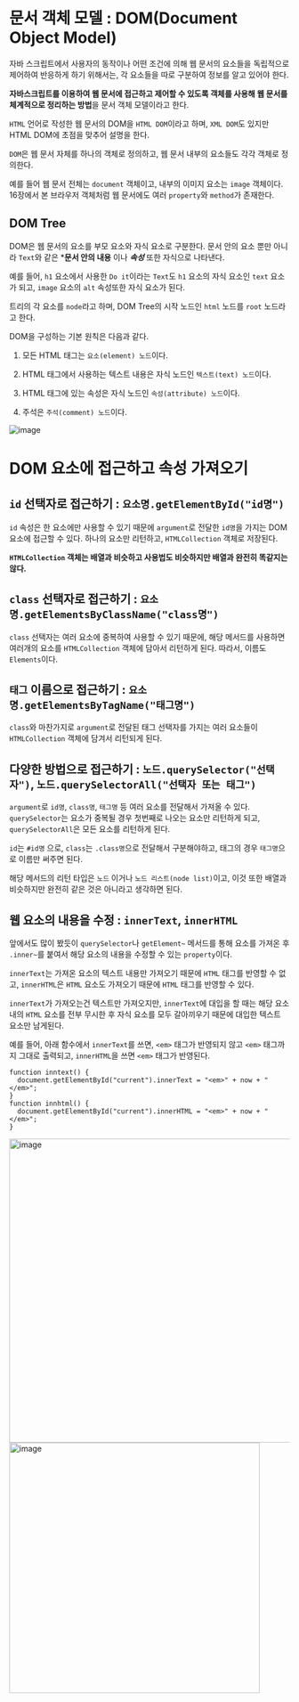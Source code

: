 # 문서 객체 모델 : DOM(Document Object Model)

자바 스크립트에서 사용자의 동작이나 어떤 조건에 의해 웹 문서의 요소들을 독립적으로 제어하여 반응하게 하기 위해서는, 각 요소들을 따로 구분하여 정보를 알고 있어야 한다.

**자바스크립트를 이용하여 웹 문서에 접근하고 제어할 수 있도록 객체를 사용해 웹 문서를 체계적으로 정리하는 방법**을 문서 객체 모델이라고 한다.

`HTML` 언어로 작성한 웹 문서의 DOM을 `HTML DOM`이라고 하며, `XML DOM`도 있지만 HTML DOM에 초점을 맞추어 설명을 한다.

`DOM`은 웹 문서 자체를 하나의 객체로 정의하고, 웹 문서 내부의 요소들도 각각 객체로 정의한다.

예를 들어 웹 문서 전체는 `document` 객체이고, 내부의 이미지 요소는 `image` 객체이다. 16장에서 본 브라우저 객체처럼 웹 문서에도 여러 `property`와 `method`가 존재한다.

## DOM Tree

DOM은 웹 문서의 요소를 부모 요소와 자식 요소로 구분한다. 문서 안의 요소 뿐만 아니라 `Text`와 같은 ***문서 안의 내용** 이나 ***속성*** 또한 자식으로 나타낸다.

예를 들어, `h1` 요소에서 사용한 `Do it`이라는 `Text`도 `h1` 요소의 자식 요소인 `text` 요소가 되고, `image` 요소의 `alt` 속성또한 자식 요소가 된다. 

트리의 각 요소를 `node`라고 하며, DOM Tree의 시작 노드인 `html` 노드를 `root` 노드라고 한다.

DOM을 구성하는 기본 원칙은 다음과 같다.

1. 모든 HTML 태그는 `요소(element) 노드`이다.

2. HTML 태그에서 사용하는 텍스트 내용은 자식 노드인 `텍스트(text) 노드`이다.

3. HTML 태그에 있는 속성은 자식 노드인 `속성(attribute) 노드`이다.

4. 주석은 `주석(comment) 노드`이다.

![image](https://github.com/user-attachments/assets/e25eb327-6fc9-4a94-bd2e-14392111427c)

# DOM 요소에 접근하고 속성 가져오기

## `id` 선택자로 접근하기 : `요소명.getElementById("id명")`

`id` 속성은 한 요소에만 사용할 수 있기 때문에 `argument`로 전달한 `id명`을 가지는 DOM 요소에 접근할 수 있다. 하나의 요소만 리턴하고, `HTMLCollection` 객체로 저장된다.

**`HTMLCollection` 객체는 배열과 비슷하고 사용법도 비슷하지만 배열과 완전히 똑같지는 않다.**

## `class` 선택자로 접근하기 : `요소명.getElementsByClassName("class명")`

`class` 선택자는 여러 요소에 중복하여 사용할 수 있기 때문에, 해당 메서드를 사용하면 여러개의 요소를 `HTMLCollection` 객체에 담아서 리턴하게 된다. 따라서, 이름도 `Elements`이다.

## `태그` 이름으로 접근하기 : `요소명.getElementsByTagName("태그명")`

`class`와 마찬가지로 `argument`로 전달된 태그 선택자를 가지는 여러 요소들이 `HTMLCollection` 객체에 담겨서 리턴되게 된다.

## 다양한 방법으로 접근하기 : `노드.querySelector("선택자")`, `노드.querySelectorAll("선택자 또는 태그")`

`argument`로 `id명`, `class명`, `태그명` 등 여러 요소를 전달해서 가져올 수 있다. `querySelector`는 요소가 중복될 경우 첫번째로 나오는 요소만 리턴하게 되고, `querySelectorAll`은 모든 요소를 리턴하게 된다.

`id`는 `#id명` 으로, `class`는 `.class명`으로 전달해서 구분해야하고, 태그의 경우 `태그명`으로 이름만 써주면 된다.

해당 메서드의 리턴 타입은 `노드` 이거나 `노드 리스트(node list)`이고, 이것 또한 배열과 비슷하지만 완전히 같은 것은 아니라고 생각하면 된다.

## 웹 요소의 내용을 수정 : `innerText`, `innerHTML`

앞에서도 많이 봤듯이 `querySelector`나 `getElement~` 메서드를 통해 요소를 가져온 후 `.inner~`를 붙여서 해당 요소의 내용을 수정할 수 있는 `property`이다.

`innerText`는 가져온 요소의 텍스트 내용만 가져오기 때문에 `HTML` 태그를 반영할 수 없고, `innerHTML`은 `HTML` 요소도 가져오기 때문에 `HTML` 태그를 반영할 수 있다.

`innerText`가 가져오는건 텍스트만 가져오지만, `innerText`에 대입을 할 때는 해당 요소 내의 `HTML` 요소를 전부 무시한 후 자식 요소를 모두 갈아끼우기 때문에 대입한 텍스트 요소만 남게된다.

예를 들어, 아래 함수에서 `innerText`를 쓰면, `<em>` 태그가 반영되지 않고 `<em>` 태그까지 그대로 출력되고, `innerHTML`을 쓰면 `<em>` 태그가 반영된다.

```
function inntext() {
  document.getElementById("current").innerText = "<em>" + now + "</em>";
}
function innhtml() {
  document.getElementById("current").innerHTML = "<em>" + now + "</em>";
}
```

<img width="546" alt="image" src="https://github.com/user-attachments/assets/3f3b48d2-1cb2-4967-9bd8-8ca9dddff738">
<img width="450" alt="image" src="https://github.com/user-attachments/assets/b43392b2-ca39-4645-8d99-1203e7adcf2c">

